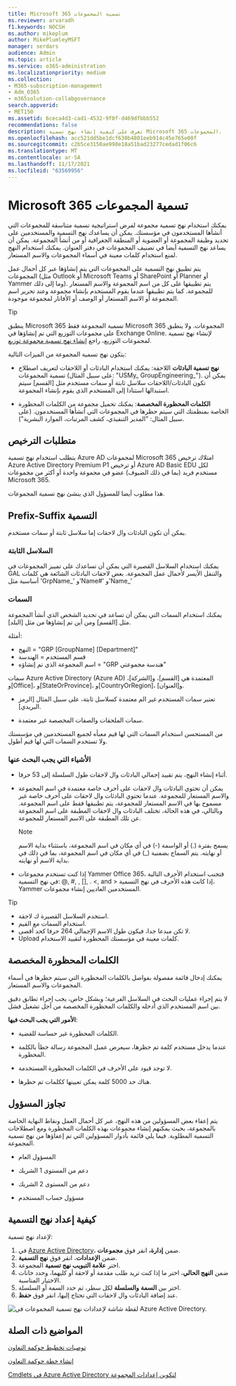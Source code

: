```yaml
---
title: Microsoft 365 تسمية المجموعات
ms.reviewer: arvaradh
f1.keywords: NOCSH
ms.author: mikeplum
author: MikePlumleyMSFT
manager: serdars
audience: Admin
ms.topic: article
ms.service: o365-administration
ms.localizationpriority: medium
ms.collection:
- M365-subscription-management
- Adm_O365
- m365solution-collabgovernance
search.appverid:
- MET150
ms.assetid: 6ceca4d3-cad1-4532-9f0f-d469dfbbb552
recommendations: false
description: تعرف على كيفية إنشاء نهج تسمية Microsoft 365 المجموعات.
ms.openlocfilehash: acc521dd5be1dcf630b4801eeb914c45e765e00f
ms.sourcegitcommit: c2b5ce3150ae998e18a51bad23277cedad1f06c6
ms.translationtype: MT
ms.contentlocale: ar-SA
ms.lasthandoff: 11/17/2021
ms.locfileid: "63569956"
---
```

# <a name="microsoft-365-groups-naming-policy"></a>Microsoft 365 تسمية المجموعات

يمكنك استخدام نهج تسمية مجموعة لفرض استراتيجية تسمية متناسقة للمجموعات التي أنشأها المستخدمون في مؤسستك. يمكن أن يساعدك نهج التسمية والمستخدمين على تحديد وظيفة المجموعة أو العضوية أو المنطقة الجغرافية أو من أنشأ المجموعة. يمكن أن يساعد نهج التسمية أيضا في تصنيف المجموعات في دفتر العنوان. يمكنك استخدام النهج لمنع استخدام كلمات معينة في أسماء المجموعات والاسم المستعار.

يتم تطبيق نهج التسمية على المجموعات التي يتم إنشاؤها عبر كل أحمال عمل المجموعات (مثل Outlook أو Microsoft Teams أو SharePoint أو Planner أو Yammer وما إلى ذلك). يتم تطبيقها على كل من اسم المجموعة والاسم المستعار للمجموعة. كما يتم تطبيقها عندما يقوم المستخدم بإنشاء مجموعة وعند تحرير اسم المجموعة أو الاسم المستعار أو الوصف أو الأفاتار لمجموعة موجودة.

> [!TIP]
> ينطبق Microsoft 365 تسمية المجموعة فقط Microsoft 365 المجموعات. ولا ينطبق على مجموعات التوزيع التي تم إنشاؤها في Exchange Online. لإنشاء نهج تسمية لمجموعات التوزيع، راجع [إنشاء نهج تسمية مجموعة توزيع](/exchange/recipients-in-exchange-online/manage-distribution-groups/create-group-naming-policy).

يتكون نهج تسمية المجموعة من الميزات التالية:

- **نهج تسمية البادئات** اللاحقة: يمكنك استخدام البادئات أو اللاحقات لتعريف اصطلاح تسمية المجموعات (على سبيل المثال: "USMy\_ GroupEngineering\_"). يمكن أن تكون البادئات/اللاحقات سلاسل ثابتة أو سمات مستخدم مثل [القسم] سيتم استبدالها استنادا إلى المستخدم الذي يقوم بإنشاء المجموعة.

- **الكلمات المحظورة المخصصة**: يمكنك تحميل مجموعة من الكلمات المحظورة الخاصة بمنظمتك التي سيتم حظرها في المجموعات التي أنشأها المستخدمون. (على سبيل المثال: "المدير التنفيذي، كشف المرتبات، الموارد البشرية").

## <a name="licensing-requirements"></a>متطلبات الترخيص

يتطلب استخدام نهج تسمية Azure AD لمجموعات Microsoft 365 امتلاك ترخيص Azure Active Directory Premium P1 أو ترخيص Azure AD Basic EDU لكل مستخدم فريد (بما في ذلك الضيوف) عضو في مجموعة واحدة أو أكثر من مجموعات Microsoft 365.

هذا مطلوب أيضا للمسؤول الذي ينشئ نهج تسمية المجموعات.

## <a name="prefix-suffix-naming-policy"></a>Prefix-Suffix التسمية

يمكن أن تكون البادئات وال لاحقات إما سلاسل ثابتة أو سمات مستخدم.

### <a name="fixed-strings"></a>السلاسل الثابتة

يمكنك استخدام السلاسل القصيرة التي يمكن أن تساعدك على تمييز المجموعات في GAL والتنقل الأيسر لأحمال عمل المجموعة. بعض لاحقات البادئات الشائعة هي كلمات أساسية مثل 'GrpName\_' و'Name\#' و'Name\_'

### <a name="attributes"></a>السمات

يمكنك استخدام السمات التي يمكن أن تساعد في تحديد الشخص الذي أنشأ المجموعة مثل [القسم] ومن أين تم إنشاؤها من مثل [البلد].

أمثلة:

- النهج = "GRP [GroupName] [Department]"
- قسم المستخدم = الهندسة
- اسم المجموعة الذي تم إنشاؤه = "GRP هندسة مجموعتي"

سمات Azure Active Directory (Azure AD) المعتمدة هي [القسم]، و[الشركة]، و[Office]، و[StateOrProvince]، و[CountryOrRegion]، و[العنوان].

- تعتبر سمات المستخدم غير الم معتمدة كسلاسل ثابتة، على سبيل المثال [الرمز البريدي].

- سمات الملحقات والصفات المخصصة غير معتمدة.

من المستحسن استخدام السمات التي لها قيم معبأه لجميع المستخدمين في مؤسستك ولا تستخدم السمات التي لها قيم أطول.

### <a name="things-to-look-out-for"></a>الأشياء التي يجب البحث عنها

- أثناء إنشاء النهج، يتم تقييد إجمالي البادئات وال لاحقات طول السلسلة إلى 53 حرفا.

- يمكن أن تحتوي البادئات وال لاحقات على أحرف خاصة معتمدة في اسم المجموعة والاسم المستعار للمجموعة. عندما تحتوي البادئات وال لاحقات على أحرف خاصة غير مسموح بها في الاسم المستعار للمجموعة، يتم تطبيقها فقط على اسم المجموعة. وبالتالي، في هذه الحالة، تختلف البادئات وال لاحقات المطبقة على اسم المجموعة عن تلك المطبقة على الاسم المستعار للمجموعة.

  > [!NOTE]
  > يسمح بفترة (.) أو الواسمة (-) في أي مكان في اسم المجموعة، باستثناء بداية الاسم أو نهايته. يتم السماح بضمنية (_) في أي مكان في اسم المجموعة، بما في ذلك في بداية الاسم أو نهايته.

- إذا كنت تستخدم مجموعات Yammer Office 365، فتجنب استخدام الأحرف التالية في نهج التسمية: @, \#, , \[\], . \<, and \> إذا كانت هذه الأحرف في نهج التسمية، Yammer المستخدمين العاديين إنشاء مجموعات.

> [!Tip]
> - استخدم السلاسل القصيرة ك لاحقة.
> - استخدام السمات مع القيم.
> - لا تكن مبدعا جدا، فيكون طول الاسم الإجمالي 264 حرفا كحد أقصى.
> - Upload كلمات معينة في مؤسستك المحظورة لتقييد الاستخدام.

## <a name="custom-blocked-words"></a>الكلمات المحظورة المخصصة

يمكنك إدخال قائمة مفصولة بفواصل بالكلمات المحظورة التي سيتم حظرها في أسماء المجموعات والاسم المستعار.

لا يتم إجراء عمليات البحث في السلاسل الفرعية؛ وبشكل خاص، يجب إجراء تطابق دقيق بين اسم المستخدم الذي أدخله والكلمات المحظورة المخصصة من أجل تشغيل فشل.

**الأمور التي يجب البحث فيها**:

- الكلمات المحظورة غير حساسة للقضية.

- عندما يدخل مستخدم كلمة تم حظرها، سيعرض عميل المجموعة رسالة خطأ بالكلمة المحظورة.

- لا توجد قيود على الأحرف في الكلمات المحظورة المستخدمة.

- هناك حد 5000 كلمة يمكن تعيينها ككلمات تم حظرها.

## <a name="admin-override"></a>تجاوز المسؤول

يتم إعفاء بعض المسؤولين من هذه النهج، عبر كل أحمال العمل ونقاط النهاية الخاصة بالمجموعة، بحيث يمكنهم إنشاء مجموعات بهذه الكلمات المحظورة ومع اصطلاحات التسمية المطلوبة. فيما يلي قائمة بأدوار المسؤولين التي تم إعفاؤها من نهج تسمية المجموعة.

- المسؤول العام

- دعم من المستوى 1 الشريك

- دعم من المستوى 2 الشريك

- مسؤول حساب المستخدم

## <a name="how-to-set-up-the-naming-policy"></a>كيفية إعداد نهج التسمية

لإعداد نهج تسمية:

1. في [Azure Active Directory](https://aad.portal.azure.com)، ضمن **إدارة،** انقر فوق **مجموعات**.
2. ضمن **الإعدادات**، انقر فوق **نهج التسمية**.
3. اختر **علامة التبويب نهج تسمية** المجموعة.
4. ضمن **النهج الحالي**، اختر ما إذا كنت تريد طلب مقدمة أو لاحقة أو كليهما، وحدد خانات الاختيار المناسبة.
5. اختر بين **السمة** **والسلسلة** لكل سطر، ثم حدد السمة أو السلسلة.
6. عند إضافة البادئات وال لاحقات التي تحتاج إليها، انقر فوق **حفظ**.

![لقطة شاشة لإعدادات نهج تسمية المجموعات في Azure Active Directory.](../media/groups-naming-policy-azure.png)

## <a name="related-topics"></a>المواضيع ذات الصلة

[توصيات تخطيط حوكمة التعاون](collaboration-governance-overview.md#collaboration-governance-planning-recommendations)

[إنشاء خطة حوكمة التعاون](collaboration-governance-first.md)

[Cmdlets في Azure Active Directory لتكوين إعدادات المجموعة](/azure/active-directory/enterprise-users/groups-settings-cmdlets)